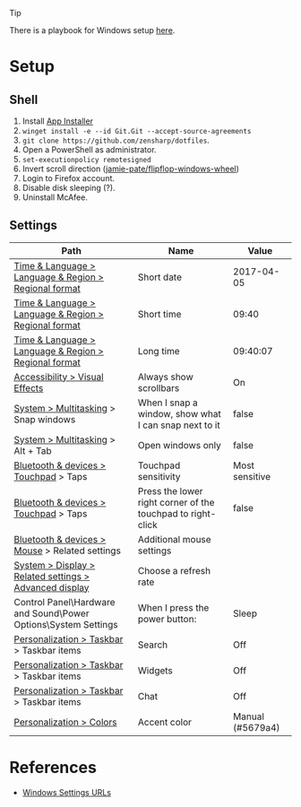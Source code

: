 > [!TIP]
> There is a playbook for Windows setup [here](/playbooks/windows-setup).

# Setup
## Shell
1. Install [App Installer](https://apps.microsoft.com/store/detail/app-installer/9NBLGGH4NNS1)
1. `winget install -e --id Git.Git --accept-source-agreements`
1. `git clone https://github.com/zensharp/dotfiles`.
1. Open a PowerShell as administrator.
1. `set-executionpolicy remotesigned`
1. Invert scroll direction ([jamie-pate/flipflop-windows-wheel](https://github.com/jamie-pate/flipflop-windows-wheel))
1. Login to Firefox account.
1. Disable disk sleeping (?).
1. Uninstall McAfee.

## Settings
| Path | Name | Value |
| --- | --- | --- |
| [Time & Language > Language & Region > Regional format](ms-settings:regionformatting) | Short date | 2017-04-05 |
| [Time & Language > Language & Region > Regional format](ms-settings:regionformatting) | Short time | 09:40 |
| [Time & Language > Language & Region > Regional format](ms-settings:regionformatting) | Long time | 09:40:07 |
| [Accessibility > Visual Effects]( 	ms-settings:easeofaccess-visualeffects) | Always show scrollbars | On |
| [System > Multitasking](ms-settings:multitasking) > Snap windows | When I snap a window, show what I can snap next to it | false |
| [System > Multitasking](ms-settings:multitasking) > Alt + Tab | Open windows only | false |
| [Bluetooth & devices > Touchpad](ms-settings:devices-touchpad) > Taps | Touchpad sensitivity | Most sensitive |
| [Bluetooth & devices > Touchpad](ms-settings:devices-touchpad) > Taps | Press the lower right corner of the touchpad to right-click | false |
| [Bluetooth & devices > Mouse](ms-settings:easeofaccess-mousepointer) > Related settings | Additional mouse settings |  |
| [System > Display > Related settings > Advanced display](ms-settings:display-advanced) | Choose a refresh rate | <match your monitors refresh rate> |
| Control Panel\Hardware and Sound\Power Options\System Settings | When I press the power button: | Sleep |
| [Personalization > Taskbar](ms-settings:taskbar) > Taskbar items | Search | Off |
| [Personalization > Taskbar](ms-settings:taskbar) > Taskbar items | Widgets| Off |
| [Personalization > Taskbar](ms-settings:taskbar) > Taskbar items | Chat | Off |
| [Personalization > Colors](ms-settings:personalization-colors) | Accent color | Manual (#5679a4) |

# References
* [Windows Settings URLs](https://docs.microsoft.com/en-us/windows/uwp/launch-resume/launch-settings-app)
